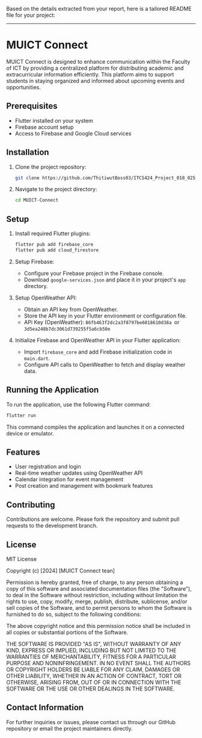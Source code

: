 Based on the details extracted from your report, here is a tailored README file for your project:

---

# MUICT Connect

MUICT Connect is designed to enhance communication within the Faculty of ICT by providing a centralized platform for distributing academic and extracurricular information efficiently. This platform aims to support students in staying organized and informed about upcoming events and opportunities.

## Prerequisites

- Flutter installed on your system
- Firebase account setup
- Access to Firebase and Google Cloud services

## Installation

1. Clone the project repository:
   ```bash
   git clone https://github.com/ThitiwutBoss03/ITCS424_Project_018_025_079_215.git
   ```
2. Navigate to the project directory:
   ```bash
   cd MUICT-Connect
   ```

## Setup

1. Install required Flutter plugins:
   ```bash
   flutter pub add firebase_core
   flutter pub add cloud_firestore
   ```

2. Setup Firebase:
   - Configure your Firebase project in the Firebase console.
   - Download `google-services.json` and place it in your project's `app` directory.

3. Setup OpenWeather API:
   - Obtain an API key from OpenWeather.
   - Store the API key in your Flutter environment or configuration file.
   - APi Key (OpenWeather):  ```86fb463f2dc2a3f8797be6018610d38a ```or ```3d5ea248b7dc3061d739255f5a6cb50e```

4. Initialize Firebase and OpenWeather API in your Flutter application:
   - Import `firebase_core` and add Firebase initialization code in `main.dart`.
   - Configure API calls to OpenWeather to fetch and display weather data.

## Running the Application

To run the application, use the following Flutter command:
```bash
flutter run
```

This command compiles the application and launches it on a connected device or emulator.

## Features

- User registration and login
- Real-time weather updates using OpenWeather API
- Calendar integration for event management
- Post creation and management with bookmark features

## Contributing

Contributions are welcome. Please fork the repository and submit pull requests to the development branch.

## License

MIT License

Copyright (c) [2024] [MUICT Connect tean]

Permission is hereby granted, free of charge, to any person obtaining a copy
of this software and associated documentation files (the "Software"), to deal
in the Software without restriction, including without limitation the rights
to use, copy, modify, merge, publish, distribute, sublicense, and/or sell
copies of the Software, and to permit persons to whom the Software is
furnished to do so, subject to the following conditions:

The above copyright notice and this permission notice shall be included in all
copies or substantial portions of the Software.

THE SOFTWARE IS PROVIDED "AS IS", WITHOUT WARRANTY OF ANY KIND, EXPRESS OR
IMPLIED, INCLUDING BUT NOT LIMITED TO THE WARRANTIES OF MERCHANTABILITY,
FITNESS FOR A PARTICULAR PURPOSE AND NONINFRINGEMENT. IN NO EVENT SHALL THE
AUTHORS OR COPYRIGHT HOLDERS BE LIABLE FOR ANY CLAIM, DAMAGES OR OTHER
LIABILITY, WHETHER IN AN ACTION OF CONTRACT, TORT OR OTHERWISE, ARISING FROM,
OUT OF OR IN CONNECTION WITH THE SOFTWARE OR THE USE OR OTHER DEALINGS IN THE
SOFTWARE.


## Contact Information

For further inquiries or issues, please contact us through our GitHub repository or email the project maintainers directly.

